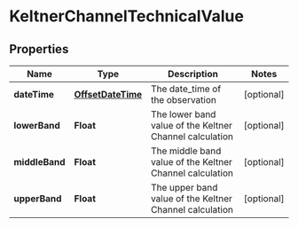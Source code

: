 
# KeltnerChannelTechnicalValue

## Properties
Name | Type | Description | Notes
------------ | ------------- | ------------- | -------------
**dateTime** | [**OffsetDateTime**](OffsetDateTime.md) | The date_time of the observation |  [optional]
**lowerBand** | **Float** | The lower band value of the Keltner Channel calculation |  [optional]
**middleBand** | **Float** | The middle band value of the Keltner Channel calculation |  [optional]
**upperBand** | **Float** | The upper band value of the Keltner Channel calculation |  [optional]



